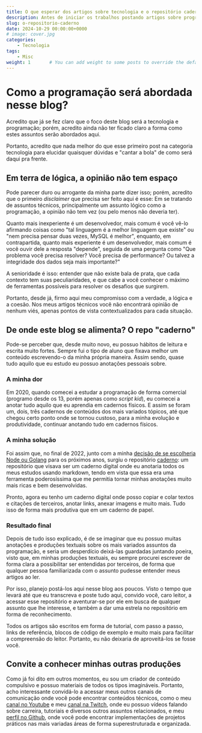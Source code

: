 ```yaml
---
title: O que esperar dos artigos sobre tecnologia e o repositório caderno
description: Antes de iniciar os trabalhos postando artigos sobre programação dos mais variados assuntos, gostaria de explicar o que está por vir e onde moram esses artigos
slug: o-repositorio-caderno
date: 2024-10-29 00:00:00+0000
# image: cover.jpg
categories:
    - Tecnologia
tags:
    - Misc
weight: 1       # You can add weight to some posts to override the default sorting (date descending)
---
```


# Como a programação será abordada nesse blog?
Acredito que já se fez claro que o foco deste blog será a tecnologia e programação; porém, acredito ainda não ter ficado claro a forma como estes assuntos serão abordados aqui.

Portanto, acredito que nada melhor do que esse primeiro post na categoria tecnologia para elucidar quaisquer dúvidas e "cantar a bola" de como será daqui pra frente.

## Em terra de lógica, a opinião não tem espaço
Pode parecer duro ou arrogante da minha parte dizer isso; porém, acredito que o primeiro *disclaimer* que precisa ser feito aqui é esse: Em se tratando de assuntos técnicos, principalmente um assunto lógico como a programação, a opinião não tem vez (ou pelo menos não deveria ter).

Quanto mais inexperiente é um desenvolvedor, mais comum é você vê-lo afirmando coisas como "tal linguagem é a melhor linguagem que existe" ou "nem precisa pensar duas vezes, MySQL é melhor", enquanto, em contrapartida, quanto mais experiente é um desenvolvedor, mais comum é você ouvir dele a resposta "depende", seguida de uma pergunta como "Que problema você precisa resolver? Você precisa de performance? Ou talvez a integridade dos dados seja mais importante?"

A senioridade é isso: entender que não existe bala de prata, que cada contexto tem suas peculiaridades, e que cabe a você conhecer o máximo de ferramentas possíveis para resolver os desafios que surgirem.

Portanto, desde já, firmo aqui meu compromisso com a verdade, a lógica e a coesão. Nos meus artigos técnicos você não encontrará opinião de nenhum viés, apenas pontos de vista contextualizados para cada situação.

## De onde este blog se alimenta? O repo "caderno"
Pode-se perceber que, desde muito novo, eu possuo hábitos de leitura e escrita muito fortes. Sempre fui o tipo de aluno que fixava melhor um conteúdo escrevendo-o da minha própria maneira. Assim sendo, quase tudo aquilo que eu estudo eu possuo anotações pessoais sobre.

### A minha dor
Em 2020, quando comecei a estudar a programação de forma comercial (programo desde os 13, porém apenas como *script kid*), eu comecei a anotar tudo aquilo que eu aprendia em cadernos físicos. E assim se foram um, dois, três cadernos de conteúdos dos mais variados tópicos, até que chegou certo ponto onde se tornou custoso, para a minha evolução e produtividade, continuar anotando tudo em cadernos físicos. 

### A minha solução
Foi assim que, no final de 2022, junto com a minha [decisão de se escolheria Node ou Golang](https://marked-bakery-837.notion.site/An-lise-Node-x-Golang-219f881022c94a06ad11cf81e4d6a2cf?pvs=4) para os próximos anos, surgiu o repositório [caderno](https://github.com/ropehapi/caderno): um repositório que visava ser um caderno digital onde eu anotaria todos os meus estudos usando markdown, tendo em vista que essa era uma ferramenta poderosíssima que me permitia tornar minhas anotações muito mais ricas e bem desenvolvidas.

Pronto, agora eu tenho um caderno digital onde posso copiar e colar textos e citações de terceiros, anotar links, anexar imagens e muito mais. Tudo isso de forma mais produtiva que em um caderno de papel.

### Resultado final
Depois de tudo isso explicado, é de se imaginar que eu possuo muitas anotações e produções textuais sobre os mais variados assuntos da programação, e seria um desperdício deixá-las guardadas juntando poeira, visto que, em minhas produções textuais, eu sempre procurei escrever de forma clara a possibilitar ser entendidas por terceiros, de forma que qualquer pessoa familiarizada com o assunto pudesse entender meus artigos ao ler.

Por isso, planejo postá-los aqui nesse blog aos poucos. Visto o tempo que levará até que eu transcreva e poste tudo aqui, convido você, caro leitor, a acessar esse repositório e aventurar-se por ele em busca de qualquer assunto que lhe interesse, e também a dar uma estrela no repositório em forma de reconhecimento.

Todos os artigos são escritos em forma de tutorial, com passo a passo, links de referência, blocos de código de exemplo e muito mais para facilitar a compreensão do leitor. Portanto, eu não deixaria de aproveitá-los se fosse você.

## Convite a conhecer minhas outras produções
Como já foi dito em outros momentos, eu sou um criador de conteúdo compulsivo e possuo materiais de todos os tipos imagináveis. Portanto, acho interessante convidá-lo a acessar meus outros canais de comunicação onde você pode encontrar conteúdos técnicos, como o meu [canal no Youtube](https://youtube.com/@ropehapiCoding) e meu [canal na Twitch](https://twitch.tv/ropehapi), onde eu possuo vídeos falando sobre carreira, tutoriais e diversos outros assuntos relacionados, e meu [perfil no Github](https://github.com/ropehapi), onde você pode encontrar implementações de projetos práticos nas mais variadas áreas de forma superestruturada e organizada.